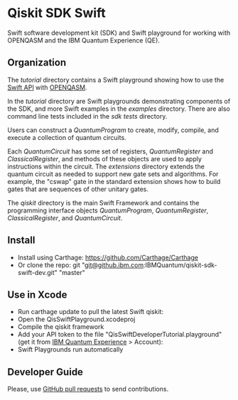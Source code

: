 # Qiskit SDK Swift


Swift software development kit (SDK) and Swift playground for working with
OPENQASM and the IBM Quantum Experience (QE).


## Organization

The *tutorial* directory contains a Swift playground showing how to use the
[Swift API](https://github.ibm.com/IBMQuantum/qiskit-sdk-swift-dev) with
[OPENQASM](https://github.com/IBM/qiskit-openqasm).

In the *tutorial* directory are Swift playgrounds demonstrating components of
the SDK, and more Swift examples in the *examples* directory. There are also command line tests
included in the *sdk tests* directory.

Users can construct a *QuantumProgram* to create, modify, compile, and execute a collection of quantum circuits.

Each *QuantumCircuit* has some set of registers, *QuantumRegister* and *ClassicalRegister*, and methods of these objects are used to apply instructions within the circuit. The *extensions* directory extends
the quantum circuit as needed to support new gate sets and algorithms. For example, the "cswap" gate in the standard extension shows how to build gates that are sequences of
other unitary gates. 

The *qiskit* directory is the main Swift Framework and contains the programming
interface objects *QuantumProgram*, *QuantumRegister*, *ClassicalRegister*, and *QuantumCircuit*.


## Install

- Install using Carthage: https://github.com/Carthage/Carthage
- Or clone the repo: git "git@github.ibm.com:IBMQuantum/qiskit-sdk-swift-dev.git" "master"


## Use in Xcode

- Run carthage update to pull the latest Swift qiskit:
- Open the QisSwiftPlayground.xcodeproj
- Compile the qiskit framework
- Add your API token to the file "QisSwiftDeveloperTutorial.playground" (get it from [IBM Quantum Experience](https://quantumexperience.ng.bluemix.net) > Account):
- Swift Playgrounds run automatically 


## Developer Guide

Please, use [GitHub pull requests](https://help.github.com/articles/using-pull-requests) to send contributions.

